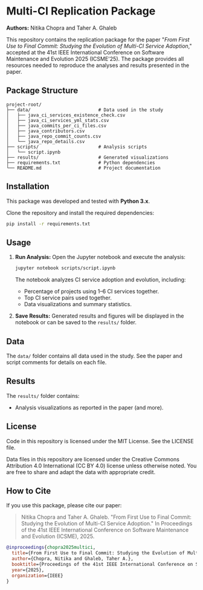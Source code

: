 # Multi-CI Replication Package


**Authors:** Nitika Chopra and Taher A. Ghaleb

This repository contains the replication package for the paper "_From First Use to Final Commit: Studying the Evolution of Multi-CI Service Adoption_," accepted at the 41st IEEE International Conference on Software Maintenance and Evolution 2025 (ICSME'25). The package provides all resources needed to reproduce the analyses and results presented in the paper.

## Package Structure

```
project-root/
├── data/                         # Data used in the study
│   ├── java_ci_services_existence_check.csv
│   ├── java_ci_services_yml_stats.csv
│   ├── java_commits_per_ci_files.csv
│   ├── java_contributors.csv
│   ├── java_repo_commit_counts.csv
│   └── java_repo_details.csv
├── scripts/                      # Analysis scripts
│   └── script.ipynb
├── results/                      # Generated visualizations
├── requirements.txt              # Python dependencies
└── README.md                     # Project documentation
```

## Installation

This package was developed and tested with **Python 3.x**.

Clone the repository and install the required dependencies:

```bash
pip install -r requirements.txt
```

## Usage

1. **Run Analysis:**
   Open the Jupyter notebook and execute the analysis:
   ```bash
   jupyter notebook scripts/script.ipynb
   ```
   The notebook analyzes CI service adoption and evolution, including:
   - Percentage of projects using 1–6 CI services together.
   - Top CI service pairs used together.
   - Data visualizations and summary statistics.

2. **Save Results:**
   Generated results and figures will be displayed in the notebook or can be saved to the `results/` folder.

## Data

The `data/` folder contains all data used in the study. See the paper and script comments for details on each file.

## Results

The `results/` folder contains:
- Analysis visualizations as reported in the paper (and more).

## License

Code in this repository is licensed under the MIT License. See the LICENSE file.

Data files in this repository are licensed under the Creative Commons Attribution 4.0 International (CC BY 4.0) license unless otherwise noted. You are free to share and adapt the data with appropriate credit.

## How to Cite

If you use this package, please cite our paper:

> Nitika Chopra and Taher A. Ghaleb. "From First Use to Final Commit: Studying the Evolution of Multi-CI Service Adoption." In Proceedings of the 41st IEEE International Conference on Software Maintenance and Evolution (ICSME), 2025.

```bibtex
@inproceedings{chopra2025multici,
  title={From First Use to Final Commit: Studying the Evolution of Multi-CI Service Adoption},
  author={Chopra, Nitika and Ghaleb, Taher A.},
  booktitle={Proceedings of the 41st IEEE International Conference on Software Maintenance and Evolution (ICSME)},
  year={2025},
  organization={IEEE}
}
```
